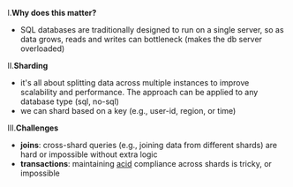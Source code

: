 I.**Why does this matter?**
- SQL databases are traditionally designed to run on a single server, so as data grows, reads and writes can bottleneck (makes the db server overloaded)

II.**Sharding**
- it's all about splitting data across multiple instances to improve scalability and performance. The approach can be applied to any database type (sql, no-sql)
- we can shard based on a key (e.g., user-id, region, or time)

III.**Challenges**
- **joins**: cross-shard queries (e.g., joining data from different shards) are hard or impossible without extra logic
- **transactions**: maintaining [acid]() compliance across shards is tricky, or impossible
